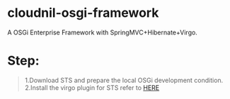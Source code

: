 cloudnil-osgi-framework
=======================

A OSGi Enterprise Framework with SpringMVC+Hibernate+Virgo.

# Step:

> 1.Download STS and prepare the local OSGi development condition.
> 2.Install the virgo plugin for STS refer to [HERE](http://www.eclipse.org/virgo)